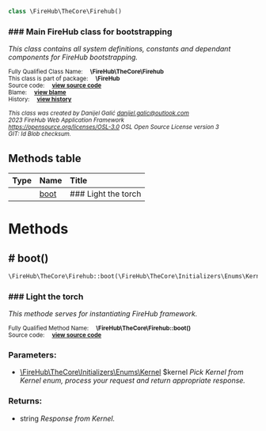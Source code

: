 
```php
class \FireHub\TheCore\Firehub()
```

### ### Main FireHub class for bootstrapping

_This class contains all system definitions, constants and dependant
components for FireHub bootstrapping._

<sub>Fully Qualified Class Name:  **\FireHub\TheCore\Firehub**</sub><br>
<sub>This class is part of package:  **\FireHub**</sub><br>
<sub>Source code:  **[view source code](https://github.com/The-FireHub-Project/Core/blob/v1.0/src/firehub.FireHub.php#L41)**</sub><br>
<sub>Blame:  **[view blame](https://github.com/The-FireHub-Project/Core/blame/v1.0/src/firehub.FireHub.php)**</sub><br>
<sub>History:  **[view history](https://github.com/The-FireHub-Project/Core/commits/v1.0/src/firehub.FireHub.php)**</sub><br>

<sub>_This class was created by Danijel Galić <danijel.galic@outlook.com>_</sub><br>
<sub>_2023 FireHub Web Application Framework_</sub><br>
<sub>_<https://opensource.org/licenses/OSL-3.0> OSL Open Source License version 3_</sub><br>
<sub>_GIT: $Id$ Blob checksum._</sub><br>



## Methods table

| Type  | Name  | Title |
| :---  | :---  | :---  |
||<a href="#boot()">boot</a>|### Light the torch|


# Methods


<h2><a name="boot()"># boot()</a></h2>

```php
\FireHub\TheCore\Firehub::boot(\FireHub\TheCore\Initializers\Enums\Kernel $kernel):string
```

### ### Light the torch

_This methode serves for instantiating FireHub framework._

<sub>Fully Qualified Method Name:  **\FireHub\TheCore\Firehub::boot()**</sub><br>
<sub>Source code:  **[view source code](https://github.com/The-FireHub-Project/Core/blob/v1.0/src/firehub.FireHub.php#L58)**</sub><br>


### Parameters:

* [\FireHub\TheCore\Initializers\Enums\Kernel](./Kernel) $kernel _Pick Kernel from Kernel enum, process your
request and return appropriate response._

### Returns:

* string _Response from Kernel._


